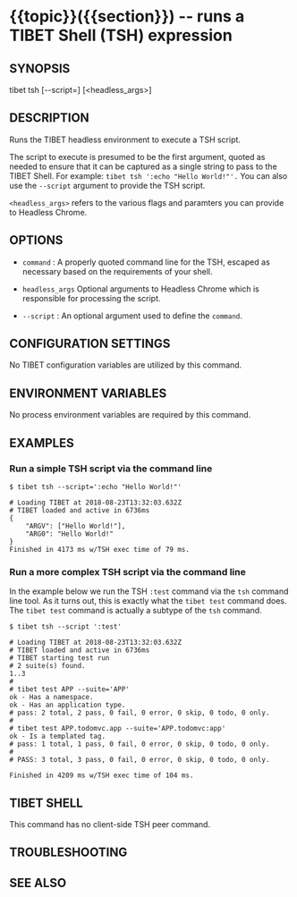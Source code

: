 {{topic}}({{section}}) -- runs a TIBET Shell (TSH) expression
=============================================

## SYNOPSIS

tibet tsh [--script=]<command> [<headless_args>]

## DESCRIPTION

Runs the TIBET headless environment to execute a TSH script.

The script to execute is presumed to be the first argument, quoted as
needed to ensure that it can be captured as a single string to pass to
the TIBET Shell. For example: `tibet tsh ':echo "Hello World!"'.`
You can also use the `--script` argument to provide the TSH script.

`<headless_args>` refers to the various flags and paramters you can
provide to Headless Chrome.

## OPTIONS

  * `command` :
    A properly quoted command line for the TSH, escaped as necessary based on
the requirements of your shell.

  * `headless_args`
    Optional arguments to Headless Chrome which is responsible for processing
the script.

  * `--script` :
    An optional argument used to define the `command`.

## CONFIGURATION SETTINGS

No TIBET configuration variables are utilized by this command.

## ENVIRONMENT VARIABLES

No process environment variables are required by this command.

## EXAMPLES

### Run a simple TSH script via the command line

    $ tibet tsh --script=':echo "Hello World!"'

    # Loading TIBET at 2018-08-23T13:32:03.632Z
    # TIBET loaded and active in 6736ms
    {
        "ARGV": ["Hello World!"],
        "ARG0": "Hello World!"
    }
    Finished in 4173 ms w/TSH exec time of 79 ms.

### Run a more complex TSH script via the command line

In the example below we run the TSH `:test` command via the `tsh` command line
tool. As it turns out, this is exactly what the `tibet test` command does. The
`tibet test` command is actually a subtype of the `tsh` command.

    $ tibet tsh --script ':test'

    # Loading TIBET at 2018-08-23T13:32:03.632Z
    # TIBET loaded and active in 6736ms
    # TIBET starting test run
    # 2 suite(s) found.
    1..3
    #
    # tibet test APP --suite='APP'
    ok - Has a namespace.
    ok - Has an application type.
    # pass: 2 total, 2 pass, 0 fail, 0 error, 0 skip, 0 todo, 0 only.
    #
    # tibet test APP.todomvc.app --suite='APP.todomvc:app'
    ok - Is a templated tag.
    # pass: 1 total, 1 pass, 0 fail, 0 error, 0 skip, 0 todo, 0 only.
    #
    # PASS: 3 total, 3 pass, 0 fail, 0 error, 0 skip, 0 todo, 0 only.

    Finished in 4209 ms w/TSH exec time of 104 ms.

## TIBET SHELL

This command has no client-side TSH peer command.

## TROUBLESHOOTING


## SEE ALSO

